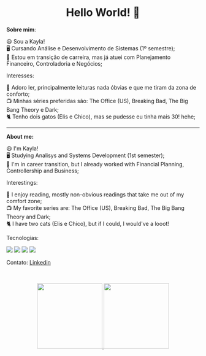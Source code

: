 <h1 align=center> Hello World! 👋 </h1> 
 
  **Sobre mim**:<br>

  😃 Sou a Kayla!<br>
  🖥️ Cursando Análise e Desenvolvimento de Sistemas (1º semestre);<br>
  💼 Estou em transição de carreira, mas já atuei com Planejamento Financeiro, 
  Controladoria e Negócios;<br>

  Interesses:<br>

  📖 Adoro ler, principalmente leituras nada óbvias e que me tiram da zona de conforto;<br>
  📺 Minhas séries preferidas são: The Office (US), Breaking Bad, The Big Bang Theory e Dark;<br>
  🐈 Tenho dois gatos (Elis e Chico), mas se pudesse eu tinha mais 30! hehe;<br>

------------

**About me:**<br>

  😃 I'm Kayla!<br>
  🖥️ Studying Analisys and Systems Development (1st semester);<br>
  💼 I'm in career transition, but I already worked with Financial Planning, <br>
  Controllership and Business;<br>
  
 Interestings:<br>

  📖 I enjoy reading, mostly non-obvious readings that take me out of my comfort zone;<br>
  📺 My favorite series are: The Office (US), Breaking Bad, The Big Bang Theory and Dark;<br>
  🐈 I have two cats (Elis e Chico), but if I could, I would've a looot!<br>
  
  Tecnologias:
  
  <p align="left">
    <img src="https://img.shields.io/badge/html5%20-%23E34F26.svg?&style=for-the-badge&logo=html5&logoColor=white"/> 
    <img src="https://img.shields.io/badge/css3%20-%231572B6.svg?&style=for-the-badge&logo=css3&logoColor=white"/>
    <img src="https://img.shields.io/badge/Java-ED8B00?style=for-the-badge&logo=openjdk&logoColor=white"/>
    <img src="https://img.shields.io/badge/MySQL-005C84?style=for-the-badge&logo=mysql&logoColor=white"/>
  </p>
  
  Contato:
  <a href="https://www.linkedin.com/in/kayla-deodato/"> Linkedin </a><br>
  
##

<br>
<div align="center">
  <div align="center">
    <a href="https://github.com/kayladeodato">
    <img decoding="async" loading="lazy" height="170em" src="https://github-readme-stats-74zg.vercel.app/api?username=kayladeodato&show_icons=true&theme=tokyonight&include_all_commits=true&count_private=true"/>
    <img height="170em" src="https://github-readme-stats-74zg.vercel.app/api/top-langs/?username=kayladeodato&layout=compact&langs_count=10&theme=tokyonight"/>
  </div>
